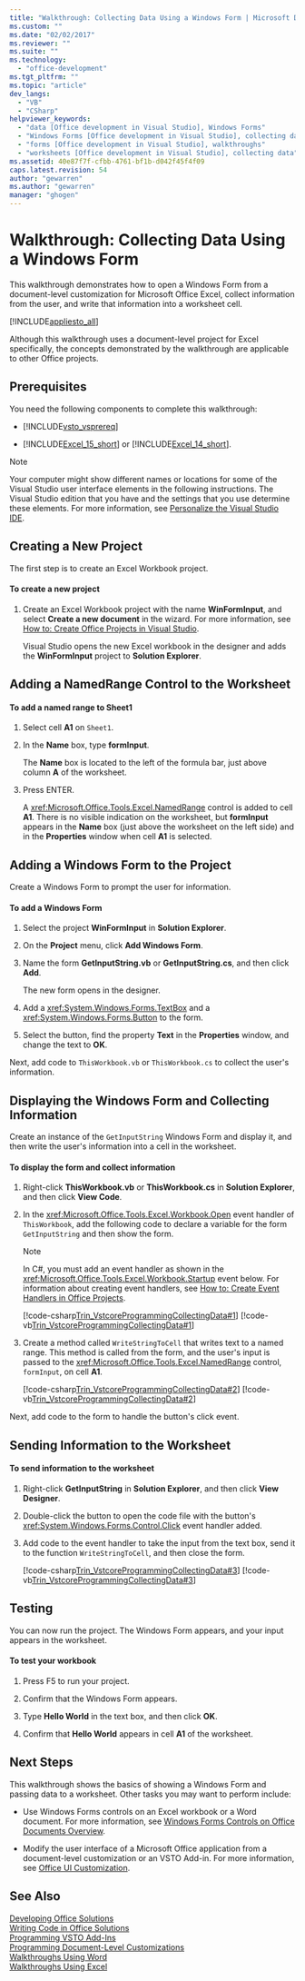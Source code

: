 ```yaml
---
title: "Walkthrough: Collecting Data Using a Windows Form | Microsoft Docs"
ms.custom: ""
ms.date: "02/02/2017"
ms.reviewer: ""
ms.suite: ""
ms.technology: 
  - "office-development"
ms.tgt_pltfrm: ""
ms.topic: "article"
dev_langs: 
  - "VB"
  - "CSharp"
helpviewer_keywords: 
  - "data [Office development in Visual Studio], Windows Forms"
  - "Windows Forms [Office development in Visual Studio], collecting data"
  - "forms [Office development in Visual Studio], walkthroughs"
  - "worksheets [Office development in Visual Studio], collecting data"
ms.assetid: 40e87f7f-cfbb-4761-bf1b-d042f45f4f09
caps.latest.revision: 54
author: "gewarren"
ms.author: "gewarren"
manager: "ghogen"
---
```

# Walkthrough: Collecting Data Using a Windows Form
  This walkthrough demonstrates how to open a Windows Form from a document-level customization for Microsoft Office Excel, collect information from the user, and write that information into a worksheet cell.  
  
 [!INCLUDE[appliesto_all](../vsto/includes/appliesto-all-md.md)]  
  
 Although this walkthrough uses a document-level project for Excel specifically, the concepts demonstrated by the walkthrough are applicable to other Office projects.  
  
## Prerequisites  
 You need the following components to complete this walkthrough:  
  
-   [!INCLUDE[vsto_vsprereq](../vsto/includes/vsto-vsprereq-md.md)]  
  
-   [!INCLUDE[Excel_15_short](../vsto/includes/excel-15-short-md.md)] or [!INCLUDE[Excel_14_short](../vsto/includes/excel-14-short-md.md)].  
  
> [!NOTE]  
>  Your computer might show different names or locations for some of the Visual Studio user interface elements in the following instructions. The Visual Studio edition that you have and the settings that you use determine these elements. For more information, see [Personalize the Visual Studio IDE](../ide/personalizing-the-visual-studio-ide.md).  
  
## Creating a New Project  
 The first step is to create an Excel Workbook project.  
  
#### To create a new project  
  
1.  Create an Excel Workbook project with the name **WinFormInput**, and select **Create a new document** in the wizard. For more information, see [How to: Create Office Projects in Visual Studio](../vsto/how-to-create-office-projects-in-visual-studio.md).  
  
     Visual Studio opens the new Excel workbook in the designer and adds the **WinFormInput** project to **Solution Explorer**.  
  
## Adding a NamedRange Control to the Worksheet  
  
#### To add a named range to Sheet1  
  
1.  Select cell **A1** on `Sheet1`.  
  
2.  In the **Name** box, type **formInput**.  
  
     The **Name** box is located to the left of the formula bar, just above column **A** of the worksheet.  
  
3.  Press ENTER.  
  
     A <xref:Microsoft.Office.Tools.Excel.NamedRange> control is added to cell **A1**. There is no visible indication on the worksheet, but **formInput** appears in the **Name** box (just above the worksheet on the left side) and in the **Properties** window when cell **A1** is selected.  
  
## Adding a Windows Form to the Project  
 Create a Windows Form to prompt the user for information.  
  
#### To add a Windows Form  
  
1.  Select the project **WinFormInput** in **Solution Explorer**.  
  
2.  On the **Project** menu, click **Add Windows Form**.  
  
3.  Name the form **GetInputString.vb** or **GetInputString.cs**, and then click **Add**.  
  
     The new form opens in the designer.  
  
4.  Add a <xref:System.Windows.Forms.TextBox> and a <xref:System.Windows.Forms.Button> to the form.  
  
5.  Select the button, find the property **Text** in the **Properties** window, and change the text to **OK**.  
  
 Next, add code to `ThisWorkbook.vb` or `ThisWorkbook.cs` to collect the user's information.  
  
## Displaying the Windows Form and Collecting Information  
 Create an instance of the `GetInputString` Windows Form and display it, and then write the user's information into a cell in the worksheet.  
  
#### To display the form and collect information  
  
1.  Right-click **ThisWorkbook.vb** or **ThisWorkbook.cs** in **Solution Explorer**, and then click **View Code**.  
  
2.  In the <xref:Microsoft.Office.Tools.Excel.Workbook.Open> event handler of `ThisWorkbook`, add the following code to declare a variable for the form `GetInputString` and then show the form.  
  
    > [!NOTE]  
    >  In C#, you must add an event handler as shown in the <xref:Microsoft.Office.Tools.Excel.Workbook.Startup> event below. For information about creating event handlers, see [How to: Create Event Handlers in Office Projects](../vsto/how-to-create-event-handlers-in-office-projects.md).  
  
     [!code-csharp[Trin_VstcoreProgrammingCollectingData#1](../vsto/codesnippet/CSharp/WinFormInputCS/ThisWorkbook.cs#1)]
     [!code-vb[Trin_VstcoreProgrammingCollectingData#1](../vsto/codesnippet/VisualBasic/WinFormInput/ThisWorkbook.vb#1)]  
  
3.  Create a method called `WriteStringToCell` that writes text to a named range. This method is called from the form, and the user's input is passed to the <xref:Microsoft.Office.Tools.Excel.NamedRange> control, `formInput`, on cell **A1**.  
  
     [!code-csharp[Trin_VstcoreProgrammingCollectingData#2](../vsto/codesnippet/CSharp/WinFormInputCS/ThisWorkbook.cs#2)]
     [!code-vb[Trin_VstcoreProgrammingCollectingData#2](../vsto/codesnippet/VisualBasic/WinFormInput/ThisWorkbook.vb#2)]  
  
 Next, add code to the form to handle the button's click event.  
  
## Sending Information to the Worksheet  
  
#### To send information to the worksheet  
  
1.  Right-click **GetInputString** in **Solution Explorer**, and then click **View Designer**.  
  
2.  Double-click the button to open the code file with the button's <xref:System.Windows.Forms.Control.Click> event handler added.  
  
3.  Add code to the event handler to take the input from the text box, send it to the function `WriteStringToCell`, and then close the form.  
  
     [!code-csharp[Trin_VstcoreProgrammingCollectingData#3](../vsto/codesnippet/CSharp/WinFormInputCS/GetInputString.cs#3)]
     [!code-vb[Trin_VstcoreProgrammingCollectingData#3](../vsto/codesnippet/VisualBasic/WinFormInput/GetInputString.vb#3)]  
  
## Testing  
 You can now run the project. The Windows Form appears, and your input appears in the worksheet.  
  
#### To test your workbook  
  
1.  Press F5 to run your project.  
  
2.  Confirm that the Windows Form appears.  
  
3.  Type **Hello World** in the text box, and then click **OK**.  
  
4.  Confirm that **Hello World** appears in cell **A1** of the worksheet.  
  
## Next Steps  
 This walkthrough shows the basics of showing a Windows Form and passing data to a worksheet. Other tasks you may want to perform include:  
  
-   Use Windows Forms controls on an Excel workbook or a Word document. For more information, see [Windows Forms Controls on Office Documents Overview](../vsto/windows-forms-controls-on-office-documents-overview.md).  
  
-   Modify the user interface of a Microsoft Office application from a document-level customization or an VSTO Add-in. For more information, see [Office UI Customization](../vsto/office-ui-customization.md).  
  
## See Also  
 [Developing Office Solutions](../vsto/developing-office-solutions.md)   
 [Writing Code in Office Solutions](../vsto/writing-code-in-office-solutions.md)   
 [Programming VSTO Add-Ins](../vsto/programming-vsto-add-ins.md)   
 [Programming Document-Level Customizations](../vsto/programming-document-level-customizations.md)   
 [Walkthroughs Using Word](../vsto/walkthroughs-using-word.md)   
 [Walkthroughs Using Excel](../vsto/walkthroughs-using-excel.md)  
  
  